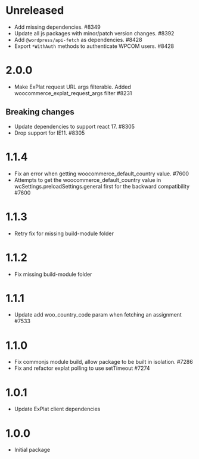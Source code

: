 # Unreleased

-   Add missing dependencies. #8349
-   Update all js packages with minor/patch version changes. #8392
-   Add `@wordpress/api-fetch` as dependencies. #8428
-   Export `*WithAuth` methods to authenticate WPCOM users. #8428
# 2.0.0

- Make ExPlat request URL args filterable. Added woocommerce_explat_request_args filter #8231
## Breaking changes

-   Update dependencies to support react 17. #8305
-   Drop support for IE11. #8305

# 1.1.4

- Fix an error when getting woocommerce_default_country value. #7600
- Attempts to get the woocommerce_default_country value in wcSettings.preloadSettings.general first for the backward compatibility #7600

# 1.1.3

- Retry fix for missing build-module folder

# 1.1.2

- Fix missing build-module folder
# 1.1.1

- Update add woo_country_code param when fetching an assignment #7533

# 1.1.0

-   Fix commonjs module build, allow package to be built in isolation. #7286
-   Fix and refactor explat polling to use setTimeout #7274

# 1.0.1

-   Update ExPlat client dependencies

# 1.0.0

-   Initial package
